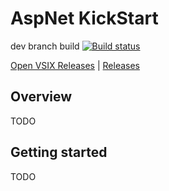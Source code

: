 # AspNet KickStart

dev branch build [![Build status](https://ci.appveyor.com/api/projects/status/ql25d520rc2pl2ty?svg=true)](https://ci.appveyor.com/api/projects/status/ql25d520rc2pl2ty/branch/dev)

[Open VSIX Releases](http://vsixgallery.com/extension/todo-guid) | 
[Releases](https://visualstudiogallery.msdn.microsoft.com/todo-guid)

## Overview

TODO

## Getting started

TODO

